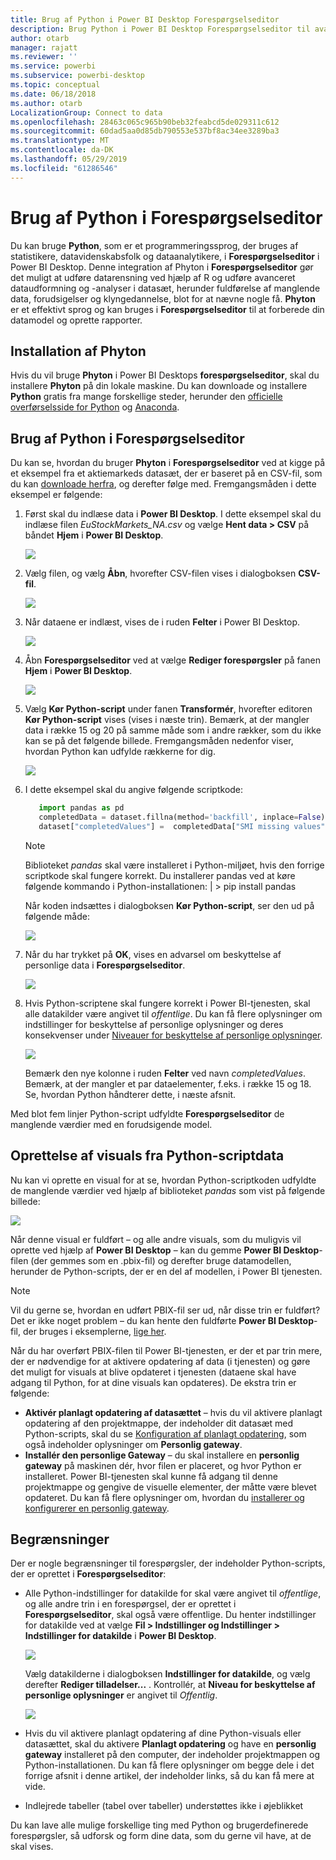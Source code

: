 ```yaml
---
title: Brug af Python i Power BI Desktop Forespørgselseditor
description: Brug Python i Power BI Desktop Forespørgselseditor til avancerede analyser
author: otarb
manager: rajatt
ms.reviewer: ''
ms.service: powerbi
ms.subservice: powerbi-desktop
ms.topic: conceptual
ms.date: 06/18/2018
ms.author: otarb
LocalizationGroup: Connect to data
ms.openlocfilehash: 28463c065c965b90beb32feabcd5de029311c612
ms.sourcegitcommit: 60dad5aa0d85db790553e537bf8ac34ee3289ba3
ms.translationtype: MT
ms.contentlocale: da-DK
ms.lasthandoff: 05/29/2019
ms.locfileid: "61286546"
---
```

# <a name="using-python-in-query-editor"></a>Brug af Python i Forespørgselseditor
Du kan bruge **Python**, som er et programmeringssprog, der bruges af statistikere, datavidenskabsfolk og dataanalytikere, i **Forespørgselseditor** i Power BI Desktop. Denne integration af Phyton i **Forespørgselseditor** gør det muligt at udføre datarensning ved hjælp af R og udføre avanceret dataudformning og -analyser i datasæt, herunder fuldførelse af manglende data, forudsigelser og klyngedannelse, blot for at nævne nogle få. **Phyton** er et effektivt sprog og kan bruges i **Forespørgselseditor** til at forberede din datamodel og oprette rapporter.

## <a name="installing-python"></a>Installation af Phyton
Hvis du vil bruge **Phyton** i Power BI Desktops **forespørgselseditor**, skal du installere **Phyton** på din lokale maskine. Du kan downloade og installere **Python** gratis fra mange forskellige steder, herunder den [officielle overførselsside for Python](https://www.python.org/) og [Anaconda](https://anaconda.org/anaconda/python/).

## <a name="using-python-in-query-editor"></a>Brug af Python i Forespørgselseditor
Du kan se, hvordan du bruger **Phyton** i **Forespørgselseditor** ved at kigge på et eksempel fra et aktiemarkeds datasæt, der er baseret på en CSV-fil, som du kan [downloade herfra](http://download.microsoft.com/download/F/8/A/F8AA9DC9-8545-4AAE-9305-27AD1D01DC03/EuStockMarkets_NA.csv), og derefter følge med. Fremgangsmåden i dette eksempel er følgende:

1. Først skal du indlæse data i **Power BI Desktop**. I dette eksempel skal du indlæse filen *EuStockMarkets_NA.csv* og vælge **Hent data > CSV** på båndet **Hjem** i **Power BI Desktop**.
   
   ![](media/desktop-python-in-query-editor/python-in-query-editor-1.png)
2. Vælg filen, og vælg **Åbn**, hvorefter CSV-filen vises i dialogboksen **CSV-fil**.
   
   ![](media/desktop-python-in-query-editor/python-in-query-editor-2.png)
3. Når dataene er indlæst, vises de i ruden **Felter** i Power BI Desktop.
   
   ![](media/desktop-python-in-query-editor/python-in-query-editor-3.png)
4. Åbn **Forespørgselseditor** ved at vælge **Rediger forespørgsler** på fanen **Hjem** i **Power BI Desktop**.
   
   ![](media/desktop-python-in-query-editor/python-in-query-editor-4.png)
5. Vælg **Kør Python-script** under fanen **Transformér**, hvorefter editoren **Kør Python-script** vises (vises i næste trin). Bemærk, at der mangler data i række 15 og 20 på samme måde som i andre rækker, som du ikke kan se på det følgende billede. Fremgangsmåden nedenfor viser, hvordan Python kan udfylde rækkerne for dig.
   
   ![](media/desktop-python-in-query-editor/python-in-query-editor-5.png)
6. I dette eksempel skal du angive følgende scriptkode:
   
    ```python
       import pandas as pd
       completedData = dataset.fillna(method='backfill', inplace=False)
       dataset["completedValues"] =  completedData["SMI missing values"]
   ```

   > [!NOTE]
   > Biblioteket *pandas* skal være installeret i Python-miljøet, hvis den forrige scriptkode skal fungere korrekt. Du installerer pandas ved at køre følgende kommando i Python-installationen: |      > pip install pandas
   > 
   > 
   
   Når koden indsættes i dialogboksen **Kør Python-script**, ser den ud på følgende måde:
   
   ![](media/desktop-python-in-query-editor/python-in-query-editor-5b.png)
7. Når du har trykket på **OK**, vises en advarsel om beskyttelse af personlige data i **Forespørgselseditor**.
   
   ![](media/desktop-python-in-query-editor/python-in-query-editor-6.png)
8. Hvis Python-scriptene skal fungere korrekt i Power BI-tjenesten, skal alle datakilder være angivet til *offentlige*. Du kan få flere oplysninger om indstillinger for beskyttelse af personlige oplysninger og deres konsekvenser under [Niveauer for beskyttelse af personlige oplysninger](desktop-privacy-levels.md).
   
   ![](media/desktop-python-in-query-editor/python-in-query-editor-7.png)
   
   Bemærk den nye kolonne i ruden **Felter** ved navn *completedValues*. Bemærk, at der mangler et par dataelementer, f.eks. i række 15 og 18. Se, hvordan Python håndterer dette, i næste afsnit.
   

Med blot fem linjer Python-script udfyldte **Forespørgselseditor** de manglende værdier med en forudsigende model.

## <a name="creating-visuals-from-python-script-data"></a>Oprettelse af visuals fra Python-scriptdata
Nu kan vi oprette en visual for at se, hvordan Python-scriptkoden udfyldte de manglende værdier ved hjælp af biblioteket *pandas* som vist på følgende billede:

![](media/desktop-python-in-query-editor/python-in-query-editor-8.png)

Når denne visual er fuldført – og alle andre visuals, som du muligvis vil oprette ved hjælp af **Power BI Desktop** – kan du gemme **Power BI Desktop**-filen (der gemmes som en .pbix-fil) og derefter bruge datamodellen, herunder de Python-scripts, der er en del af modellen, i Power BI tjenesten.

> [!NOTE]
> Vil du gerne se, hvordan en udført PBIX-fil ser ud, når disse trin er fuldført? Det er ikke noget problem – du kan hente den fuldførte **Power BI Desktop**-fil, der bruges i eksemplerne, [lige her](http://download.microsoft.com/download/A/B/C/ABCF5589-B88F-49D4-ADEB-4A623589FC09/Complete%20Values%20with%20Python%20in%20PQ.pbix).

Når du har overført PBIX-filen til Power BI-tjenesten, er der et par trin mere, der er nødvendige for at aktivere opdatering af data (i tjenesten) og gøre det muligt for visuals at blive opdateret i tjenesten (dataene skal have adgang til Python, for at dine visuals kan opdateres). De ekstra trin er følgende:

* **Aktivér planlagt opdatering af datasættet** – hvis du vil aktivere planlagt opdatering af den projektmappe, der indeholder dit datasæt med Python-scripts, skal du se [Konfiguration af planlagt opdatering](refresh-scheduled-refresh.md), som også indeholder oplysninger om **Personlig gateway**.
* **Installér den personlige Gateway** – du skal installere en **personlig gateway** på maskinen dér, hvor filen er placeret, og hvor Python er installeret. Power BI-tjenesten skal kunne få adgang til denne projektmappe og gengive de visuelle elementer, der måtte være blevet opdateret. Du kan få flere oplysninger om, hvordan du [installerer og konfigurerer en personlig gateway](personal-gateway.md).

## <a name="limitations"></a>Begrænsninger
Der er nogle begrænsninger til forespørgsler, der indeholder Python-scripts, der er oprettet i **Forespørgselseditor**:

* Alle Python-indstillinger for datakilde for skal være angivet til *offentlige*, og alle andre trin i en forespørgsel, der er oprettet i **Forespørgselseditor**, skal også være offentlige. Du henter indstillinger for datakilde ved at vælge **Fil > Indstillinger og Indstillinger > Indstillinger for datakilde** i **Power BI Desktop**.
  
  ![](media/desktop-python-in-query-editor/python-in-query-editor-9.png)
  
  Vælg datakilderne i dialogboksen **Indstillinger for datakilde**, og vælg derefter **Rediger tilladelser...** . Kontrollér, at **Niveau for beskyttelse af personlige oplysninger** er angivet til *Offentlig*.
  
  ![](media/desktop-python-in-query-editor/python-in-query-editor-10.png)    
* Hvis du vil aktivere planlagt opdatering af dine Python-visuals eller datasættet, skal du aktivere **Planlagt opdatering** og have en **personlig gateway** installeret på den computer, der indeholder projektmappen og Python-installationen. Du kan få flere oplysninger om begge dele i det forrige afsnit i denne artikel, der indeholder links, så du kan få mere at vide.
* Indlejrede tabeller (tabel over tabeller) understøttes ikke i øjeblikket 

Du kan lave alle mulige forskellige ting med Python og brugerdefinerede forespørgsler, så udforsk og form dine data, som du gerne vil have, at de skal vises.

